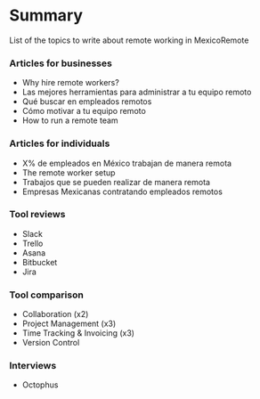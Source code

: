 # Summary

List of the topics to write about remote working in MexicoRemote

### Articles for businesses
- Why hire remote workers?
- Las mejores herramientas para administrar a tu equipo remoto
- Qué buscar en empleados remotos
- Cómo motivar a tu equipo remoto
- How to run a remote team



### Articles for individuals
- X% de empleados en México trabajan de manera remota
- The remote worker setup
- Trabajos que se pueden realizar de manera remota
- Empresas Mexicanas contratando empleados remotos

### Tool reviews
- Slack
- Trello
- Asana
- Bitbucket
- Jira

### Tool comparison
- Collaboration (x2)
- Project Management (x3)
- Time Tracking & Invoicing (x3)
- Version Control

### Interviews
- Octophus
